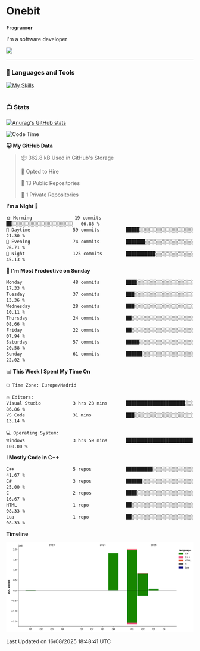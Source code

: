 # Onebit

**`Programmer`**

I'm a software developer

   ![](https://komarev.com/ghpvc/?username=onebit5&color=blueviolet)

---

### 🧰 Languages and Tools

[![My Skills](https://skillicons.dev/icons?i=cpp,c,cs,java,lua,unity,git,linux,github,discord,vscode,visualstudio)](https://skillicons.dev)
<br />

#

### 📺 Stats
[![Anurag's GitHub stats](https://github-readme-stats.vercel.app/api?username=onebit5&show_icons=true&theme=radical)](https://github.com/anuraghazra/github-readme-stats)                
<!--START_SECTION:waka-->
![Code Time](http://img.shields.io/badge/Code%20Time-316%20hrs%2026%20mins-blue)

**🐱 My GitHub Data** 

> 📦 362.8 kB Used in GitHub's Storage 
 > 
> 💼 Opted to Hire
 > 
> 📜 13 Public Repositories 
 > 
> 🔑 1 Private Repositories 
 > 
**I'm a Night 🦉** 

```text
🌞 Morning                19 commits          ██░░░░░░░░░░░░░░░░░░░░░░░   06.86 % 
🌆 Daytime                59 commits          █████░░░░░░░░░░░░░░░░░░░░   21.30 % 
🌃 Evening                74 commits          ███████░░░░░░░░░░░░░░░░░░   26.71 % 
🌙 Night                  125 commits         ███████████░░░░░░░░░░░░░░   45.13 % 
```
📅 **I'm Most Productive on Sunday** 

```text
Monday                   48 commits          ████░░░░░░░░░░░░░░░░░░░░░   17.33 % 
Tuesday                  37 commits          ███░░░░░░░░░░░░░░░░░░░░░░   13.36 % 
Wednesday                28 commits          ███░░░░░░░░░░░░░░░░░░░░░░   10.11 % 
Thursday                 24 commits          ██░░░░░░░░░░░░░░░░░░░░░░░   08.66 % 
Friday                   22 commits          ██░░░░░░░░░░░░░░░░░░░░░░░   07.94 % 
Saturday                 57 commits          █████░░░░░░░░░░░░░░░░░░░░   20.58 % 
Sunday                   61 commits          ██████░░░░░░░░░░░░░░░░░░░   22.02 % 
```


📊 **This Week I Spent My Time On** 

```text
🕑︎ Time Zone: Europe/Madrid

🔥 Editors: 
Visual Studio            3 hrs 28 mins       ██████████████████████░░░   86.86 % 
VS Code                  31 mins             ███░░░░░░░░░░░░░░░░░░░░░░   13.14 % 

💻 Operating System: 
Windows                  3 hrs 59 mins       █████████████████████████   100.00 % 
```

**I Mostly Code in C++** 

```text
C++                      5 repos             ██████████░░░░░░░░░░░░░░░   41.67 % 
C#                       3 repos             ██████░░░░░░░░░░░░░░░░░░░   25.00 % 
C                        2 repos             ████░░░░░░░░░░░░░░░░░░░░░   16.67 % 
HTML                     1 repo              ██░░░░░░░░░░░░░░░░░░░░░░░   08.33 % 
Lua                      1 repo              ██░░░░░░░░░░░░░░░░░░░░░░░   08.33 % 
```



**Timeline**

![Lines of Code chart](https://raw.githubusercontent.com/Onebit5/Onebit5/main/assets/bar_graph.png)


 Last Updated on 16/08/2025 18:48:41 UTC
<!--END_SECTION:waka-->
